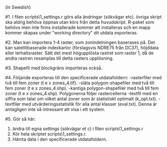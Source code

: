 (in Swedish)

#1.	I filen scripts\\1_settings.r görs alla ändringar (sökvägar etc). övriga skript ska aldrig behöva öppnas utan körs från detta huvudskript. R-paket som  behövs men inte finns installerade kommer att installeras och en 
mapp kommer skapas under "working directory" dit utdata exporteras.

#2.	Man kan importera 1-4 raster, som zonindelningen baserases på. Det kan satellitbaserade indexkartor (förslagsvis  NDRE75 från DC37), höjddata eller lerhaltsraster. Sätt det mest högupplösta rastret som raster 1, då de andra rastren resamplas till detta rasters upplösning.

#3.	Shapefil med blockgräns importeras också. 

#4. Följande exporteras till den specificerade utdatafoldern: 
    -rasterfiler med två till fem zoner (t e x zones_4.tif).
    -släta polygon-shapefiler med två till fem zoner (t e x zones_4.shp).
    -kantiga polygon-shapefiler med två till fem zoner (t e x zones_4.shp). Polygonerna följer rastercellerna
    -textfil med en siffra som talar om vilket antal zoner som är statistiskt optimalt (k_opt.txt).
    -textfiler med utvärderingsstatistik för alla antal klasser (eval.txt). Denna är antagligen inte så intressant att visa i ett system.

#5. Gör så här:
1) ändra till egna settings (sökvägar et c) i filen scripts\\1_settings.r 
2) Kör hela skriptet scripts\\1_settings.r.
3) Hämta data i den specificerade utdatafoldern.
